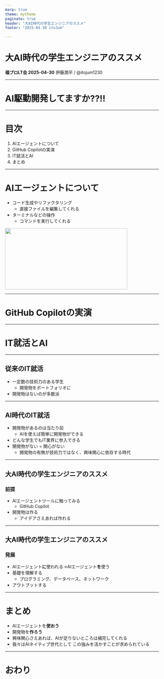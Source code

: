 ```yaml
---
marp: true
theme: mytheme
paginate: true
header: "大AI時代の学生エンジニアのススメ"
footer: "2025-04-30 itoJum"

---
```


<div class="title">

# 大AI時代の学生エンジニアのススメ
</div>
<div class="info">

**福プロLT会 2025-04-30**
伊藤潤平 / @itojum1230
</div>

---

<div class="chapter">

# AI駆動開発してますか??!!

</div>

---

# 目次
1. AIエージェントについて
2. GitHub Copilotの実演
3. IT就活とAI
4. まとめ

---

# AIエージェントについて
<div class="chapter">

<div>

- コード生成やリファクタリング
    - 直接ファイルを編集してくれる
- ターミナルなどの操作
    - コマンドを実行してくれる
</div>

<img src="https://aps.autodesk.com/sites/default/files/2024-10/Screenshot%202024-10-03%20at%2015.34.40.png" width="400" height="200"/>

</div>


---

<div class="chapter">

# GitHub Copilotの実演
</div>

---
<div class="chapter">

# IT就活とAI

</div>

---

## 従来のIT就活

- 一定数の技術力のある学生
    - 開発物をポートフォリオに
- 開発物はないのが多数派

---

## AI時代のIT就活

- 開発物があるのは当たり前
    - AIを使えば簡単に開発物ができる
- どんな学生でもIT業界に参入できる
- 開発物がない = 関心がない
    - 開発物の有無が技術力ではなく、興味関心に依存する時代

---

## 大AI時代の学生エンジニアのススメ
### 前提
- AIエージェントツールに触ってみる
    - GitHub Copilot
- 開発物は作る
    - アイデアさえあれば作れる

---

## 大AI時代の学生エンジニアのススメ
### 発展
- AIエージェント**に**使われる→AIエージェント**を**使う
- 基礎を理解する
    - プログラミング、データベース、ネットワーク
- アウトプットする

---

# まとめ
- AIエージェントを**使おう**
- 開発物を**作ろう**
- 興味関心さえあれば、AIが足りないところは補完してくれる
- 我々はAIネイティブ世代として
この強みを活かすことが求められている

---

<div class="chapter">

# おわり

</div>